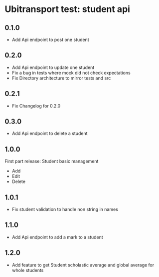 Ubitransport test: student api
==

0.1.0
-

- Add Api endpoint to post one student 

0.2.0
-

- Add Api endpoint to update one student
- Fix a bug in tests where mock did not check expectations
- Fix Directory architecture to mirror tests and src

0.2.1
-

- Fix Changelog for 0.2.0

0.3.0
-

- Add Api endpoint to delete a student

1.0.0
-
First part release: Student basic management
- Add
- Edit
- Delete


1.0.1
--
- Fix student validation to handle non string in names

1.1.0
--
- Add Api endpoint to add a mark to a student

1.2.0
--
- Add feature to get Student scholastic average and global average for whole students